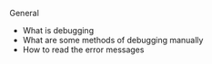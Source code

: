 
General
- What is debugging
- What are some methods of debugging manually
- How to read the error messages



